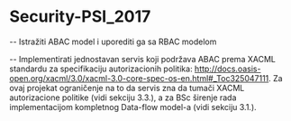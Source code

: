# Security-PSI_2017
-- Istražiti ABAC model i uporediti ga sa RBAC modelom

-- Implementirati jednostavan servis koji podržava ABAC prema XACML standardu za specifikaciju autorizacionih politika: http://docs.oasis-open.org/xacml/3.0/xacml-3.0-core-spec-os-en.html#_Toc325047111.
Za ovaj projekat ograničenje na to da servis zna da tumači XACML autorizacione politike (vidi sekciju 3.3.), a za BSc širenje rada implementacijom kompletnog Data-flow model-a (vidi sekciju 3.1.).
